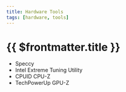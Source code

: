 ```yaml
---
title: Hardware Tools
tags: [hardware, tools]
---
```

# {{ $frontmatter.title }}

*   Speccy
*   Intel Extreme Tuning Utility
*   CPUID CPU-Z
*   TechPowerUp GPU-Z
